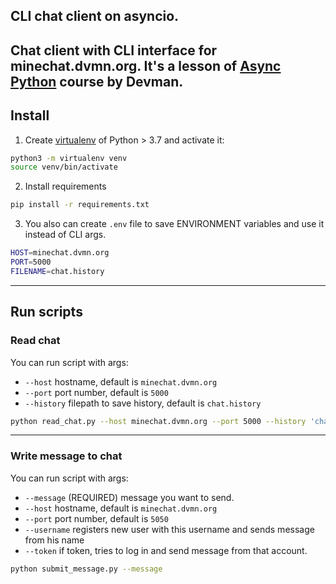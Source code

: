 ## CLI chat client on asyncio.
Chat client with CLI interface for minechat.dvmn.org.
It's a lesson of [Async Python](https://dvmn.org/modules/async-python/) course by Devman. 
---
## Install

1. Create [virtualenv](https://docs.python.org/3/library/venv.html) of Python > 3.7 and activate it:

```bash
python3 -m virtualenv venv
source venv/bin/activate
```

2. Install requirements

```bash
pip install -r requirements.txt
```

3. You also can create `.env` file to save ENVIRONMENT variables and use it instead of CLI args.

```bash
HOST=minechat.dvmn.org
PORT=5000
FILENAME=chat.history
```
---
## Run scripts

### Read chat
You can run script with args:
* `--host` hostname, default is `minechat.dvmn.org`
* `--port` port number, default is `5000`
* `--history` filepath to save history, default is `chat.history`

```bash
python read_chat.py --host minechat.dvmn.org --port 5000 --history 'chat.history'
```
---

### Write message to chat

You can run script with args:
* `--message` (REQUIRED) message you want to send.
* `--host` hostname, default is `minechat.dvmn.org`
* `--port` port number, default is `5050`
* `--username` registers new user with this username and sends message from his name 
* `--token` if token, tries to log in and send message from that account.

```bash
python submit_message.py --message
```

